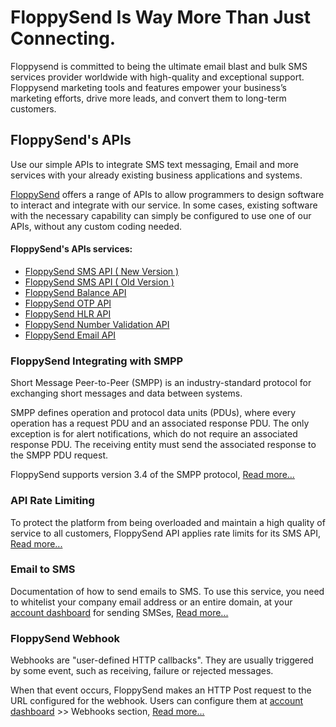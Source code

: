 # FloppySend Is Way More Than Just Connecting.

Floppysend is committed to being the ultimate email blast and bulk SMS services provider worldwide with high-quality and exceptional support. Floppysend marketing tools and features empower your business’s marketing efforts, drive more leads, and convert them to long-term customers. 



## FloppySend's APIs

Use our simple APIs to integrate SMS text messaging, Email and more services with your already existing business applications and systems. 

[FloppySend](https://floppysend.com/apiReferences) offers a range of APIs to allow programmers to design software to interact and integrate with our service. In some cases, existing software with the necessary capability can simply be configured to use one of our APIs, without any custom coding needed. 

#### FloppySend's APIs services:
  - [FloppySend SMS API ( New Version )](https://github.com/floppysend/FloppySend-SMS-API-New-Version-)
  - [FloppySend SMS API ( Old Version )](https://github.com/floppysend/FloppySend-SMS-Legacy-API-Old-Version-)
  - [FloppySend Balance API](https://github.com/floppysend/FloppySend-Balance-API)
  - [FloppySend OTP API](https://github.com/floppysend/FloppySend-OTP-API)
  - [FloppySend HLR API](https://github.com/floppysend/FloppySend-HLR-API)
  - [FloppySend Number Validation API](https://github.com/floppysend/FloppySend-Number-Validation-API)
  - [FloppySend Email API](https://github.com/floppysend/FloppySend-Email-API)





### FloppySend Integrating with SMPP


Short Message Peer-to-Peer (SMPP) is an industry-standard protocol for exchanging short messages and data between systems.

SMPP defines operation and protocol data units (PDUs), where every operation has a request PDU and an associated response PDU. The only exception is for alert notifications, which do not require an associated response PDU. The receiving entity must send the associated response to the SMPP PDU request.

FloppySend supports version 3.4 of the SMPP protocol, [Read more...](https://floppysend.com/apiReferences#SMPP)


### API Rate Limiting
To protect the platform from being overloaded and maintain a high quality of service to all customers, 
FloppySend API applies rate limits for its SMS API, [Read more...](https://floppysend.com/apiReferences)

### Email to SMS
Documentation of how to send emails to SMS.
To use this service, you need to whitelist your company email address or an entire domain, 
at your [account dashboard](https://app.floppysend.com) for sending SMSes, [Read more...](https://floppysend.com/apiReferences#EmailToSMS)

### FloppySend Webhook

Webhooks are "user-defined HTTP callbacks". They are usually triggered by some event, such as receiving, failure or rejected messages.

When that event occurs, FloppySend makes an HTTP Post request to the URL configured for the webhook. Users can configure them 
at [account dashboard](https://app.floppysend.com) >> Webhooks section, [Read more...](https://floppysend.com/apiReferences#Webhook)


